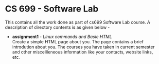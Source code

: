 # CS 699 - Software Lab
This contains all the work done as part of cs699 Software Lab course. A description of directory contents is as given below - 
* **assignment1** - _Linux commands and Basic HTML_  
Create a simple HTML page about you. The page contains a brief introdution about you. The courses you have taken in current semester and other miscellleneous information like your contacts, website links, etc.  
